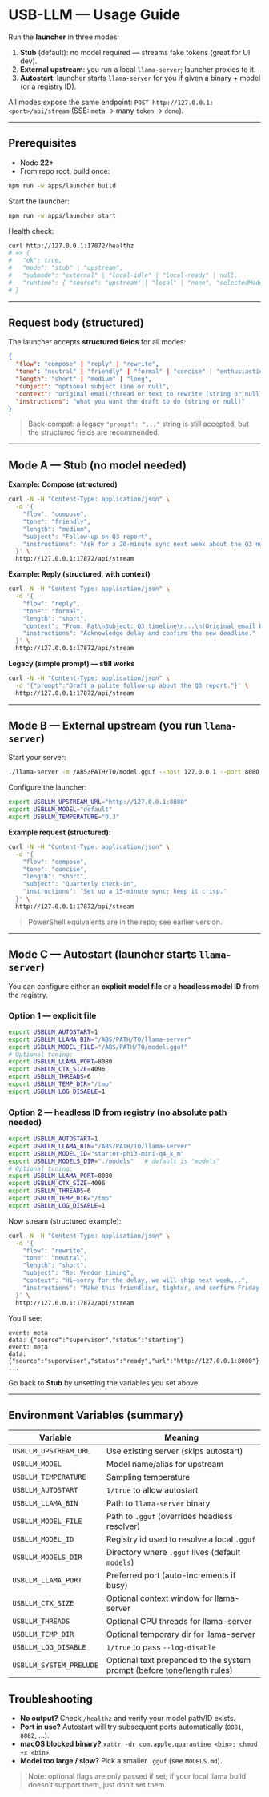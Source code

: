 # USB-LLM — Usage Guide

Run the **launcher** in three modes:

1. **Stub** (default): no model required — streams fake tokens (great for UI dev).
2. **External upstream**: you run a local `llama-server`; launcher proxies to it.
3. **Autostart**: launcher starts `llama-server` for you if given a binary + model (or a registry ID).

All modes expose the same endpoint:
`POST http://127.0.0.1:<port>/api/stream` (SSE: `meta` → many `token` → `done`).

---

## Prerequisites

- Node **22+**
- From repo root, build once:

```bash
npm run -w apps/launcher build
```

Start the launcher:

```bash
npm run -w apps/launcher start
```

Health check:

```bash
curl http://127.0.0.1:17872/healthz
# => {
#   "ok": true,
#   "mode": "stub" | "upstream",
#   "submode": "external" | "local-idle" | "local-ready" | null,
#   "runtime": { "source": "upstream" | "local" | "none", "selectedModelId": "..." | null }
# }
```

---

## Request body (structured)

The launcher accepts **structured fields** for all modes:

```json
{
  "flow": "compose" | "reply" | "rewrite",
  "tone": "neutral" | "friendly" | "formal" | "concise" | "enthusiastic" | "apologetic",
  "length": "short" | "medium" | "long",
  "subject": "optional subject line or null",
  "context": "original email/thread or text to rewrite (string or null)",
  "instructions": "what you want the draft to do (string or null)"
}
```

> Back-compat: a legacy `"prompt": "..."` string is still accepted, but the structured fields are recommended.

---

## Mode A — Stub (no model needed)

**Example: Compose (structured)**

```bash
curl -N -H "Content-Type: application/json" \
  -d '{
    "flow": "compose",
    "tone": "friendly",
    "length": "medium",
    "subject": "Follow-up on Q3 report",
    "instructions": "Ask for a 20-minute sync next week about the Q3 numbers."
  }' \
  http://127.0.0.1:17872/api/stream
```

**Example: Reply (structured, with context)**

```bash
curl -N -H "Content-Type: application/json" \
  -d '{
    "flow": "reply",
    "tone": "formal",
    "length": "short",
    "context": "From: Pat\nSubject: Q3 timeline\n...\n(Original email body here)",
    "instructions": "Acknowledge delay and confirm the new deadline."
  }' \
  http://127.0.0.1:17872/api/stream
```

**Legacy (simple prompt) — still works**

```bash
curl -N -H "Content-Type: application/json" \
  -d '{"prompt":"Draft a polite follow-up about the Q3 report."}' \
  http://127.0.0.1:17872/api/stream
```

---

## Mode B — External upstream (you run `llama-server`)

Start your server:

```bash
./llama-server -m /ABS/PATH/TO/model.gguf --host 127.0.0.1 --port 8080
```

Configure the launcher:

```bash
export USBLLM_UPSTREAM_URL="http://127.0.0.1:8080"
export USBLLM_MODEL="default"
export USBLLM_TEMPERATURE="0.3"
```

**Example request (structured):**

```bash
curl -N -H "Content-Type: application/json" \
  -d '{
    "flow": "compose",
    "tone": "concise",
    "length": "short",
    "subject": "Quarterly check-in",
    "instructions": "Set up a 15-minute sync; keep it crisp."
  }' \
  http://127.0.0.1:17872/api/stream
```

> PowerShell equivalents are in the repo; see earlier version.

---

## Mode C — Autostart (launcher starts `llama-server`)

You can configure either an **explicit model file** or a **headless model ID** from the registry.

### Option 1 — explicit file

```bash
export USBLLM_AUTOSTART=1
export USBLLM_LLAMA_BIN="/ABS/PATH/TO/llama-server"
export USBLLM_MODEL_FILE="/ABS/PATH/TO/model.gguf"
# Optional tuning:
export USBLLM_LLAMA_PORT=8080
export USBLLM_CTX_SIZE=4096
export USBLLM_THREADS=6
export USBLLM_TEMP_DIR="/tmp"
export USBLLM_LOG_DISABLE=1
```

### Option 2 — headless ID from registry (no absolute path needed)

```bash
export USBLLM_AUTOSTART=1
export USBLLM_LLAMA_BIN="/ABS/PATH/TO/llama-server"
export USBLLM_MODEL_ID="starter-phi3-mini-q4_k_m"
export USBLLM_MODELS_DIR="./models"   # default is "models"
# Optional tuning:
export USBLLM_LLAMA_PORT=8080
export USBLLM_CTX_SIZE=4096
export USBLLM_THREADS=6
export USBLLM_TEMP_DIR="/tmp"
export USBLLM_LOG_DISABLE=1
```

Now stream (structured example):

```bash
curl -N -H "Content-Type: application/json" \
  -d '{
    "flow": "rewrite",
    "tone": "neutral",
    "length": "short",
    "subject": "Re: Vendor timing",
    "context": "Hi—sorry for the delay, we will ship next week...",
    "instructions": "Make this friendlier, tighter, and confirm Friday EOD."
  }' \
  http://127.0.0.1:17872/api/stream
```

You’ll see:

```
event: meta
data: {"source":"supervisor","status":"starting"}
event: meta
data: {"source":"supervisor","status":"ready","url":"http://127.0.0.1:8080"}
...
```

Go back to **Stub** by unsetting the variables you set above.

---

## Environment Variables (summary)

| Variable                | Meaning                                                                 |
| ----------------------- | ----------------------------------------------------------------------- |
| `USBLLM_UPSTREAM_URL`   | Use existing server (skips autostart)                                   |
| `USBLLM_MODEL`          | Model name/alias for upstream                                           |
| `USBLLM_TEMPERATURE`    | Sampling temperature                                                    |
| `USBLLM_AUTOSTART`      | `1/true` to allow autostart                                             |
| `USBLLM_LLAMA_BIN`      | Path to `llama-server` binary                                           |
| `USBLLM_MODEL_FILE`     | Path to `.gguf` (overrides headless resolver)                           |
| `USBLLM_MODEL_ID`       | Registry id used to resolve a local `.gguf`                             |
| `USBLLM_MODELS_DIR`     | Directory where `.gguf` lives (default `models`)                        |
| `USBLLM_LLAMA_PORT`     | Preferred port (auto-increments if busy)                                |
| `USBLLM_CTX_SIZE`       | Optional context window for llama-server                                |
| `USBLLM_THREADS`        | Optional CPU threads for llama-server                                   |
| `USBLLM_TEMP_DIR`       | Optional temporary dir for llama-server                                 |
| `USBLLM_LOG_DISABLE`    | `1/true` to pass `--log-disable`                                        |
| `USBLLM_SYSTEM_PRELUDE` | Optional text prepended to the system prompt (before tone/length rules) |

## Troubleshooting

- **No output?** Check `/healthz` and verify your model path/ID exists.
- **Port in use?** Autostart will try subsequent ports automatically (`8081`, `8082`, …).
- **macOS blocked binary?** `xattr -dr com.apple.quarantine <bin>; chmod +x <bin>`.
- **Model too large / slow?** Pick a smaller `.gguf` (see `MODELS.md`).

> Note: optional flags are only passed if set; if your local llama build doesn’t support them, just don’t set them.
